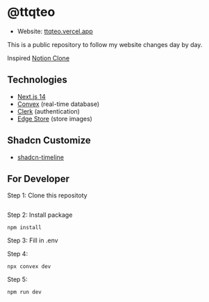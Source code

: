 # @ttqteo

- Website: [ttqteo.vercel.app](ttqteo.vercel.app)

This is a public repository to follow my website changes day by day.

Inspired [Notion Clone](https://youtu.be/0OaDyjB9Ib8)

## Technologies

- [Next.js 14](https://nextjs.org/)
- [Convex](https://www.convex.dev/) (real-time database)
- [Clerk](https://clerk.com/) (authentication)
- [Edge Store](https://edgestore.dev/) (store images) 

## Shadcn Customize
- [shadcn-timeline](https://github.com/timDeHof/shadcn-timeline)

## For Developer

Step 1: Clone this repositoty
```
```

Step 2: Install package
```
npm install
```

Step 3: Fill in .env

Step 4:
```
npx convex dev
```

Step 5:
```
npm run dev
```